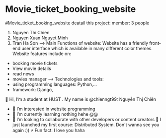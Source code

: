 # Movie_ticket_booking_website
 #Movie_ticket_booking_website
 deatail this project: 
 member: 3 people
 1. Nguyen Thi Chien
 2. Nguyen Xuan Nguyet Minh
 3. Tran Ha Son
 --> Main Functions of website:
 Website has a friendly front-end user interface which is available in many different color themes. Website features include on:
 - booking movie tickets
 - View movie details
 - read news
 - movies manager
 --> Technologies and tools:
 - using programming languages: Python,...
 - framework: Django,

 👋 Hi, I’m a student at HUST . My name is @chienngt99: Nguyễn Thị Chiên 
- 👀 I’m interested in website programming
- 🌱 I’m currently learning nothing hehe @@
- 💞️ I’m looking to collaborate with other developers or content creators
🔭 I just launched my first course: Distributed System. Don't wanna see you again :))
⚡ Fun fact: I love you haha

